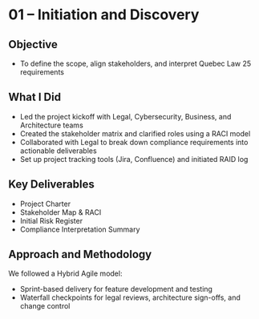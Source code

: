 # 01 – Initiation and Discovery

## Objective
- To define the scope, align stakeholders, and interpret Quebec Law 25 requirements

## What I Did
- Led the project kickoff with Legal, Cybersecurity, Business, and Architecture teams
- Created the stakeholder matrix and clarified roles using a RACI model
- Collaborated with Legal to break down compliance requirements into actionable deliverables
- Set up project tracking tools (Jira, Confluence) and initiated RAID log

## Key Deliverables
- Project Charter
- Stakeholder Map & RACI
- Initial Risk Register
- Compliance Interpretation Summary

## Approach and Methodology 

We followed a Hybrid Agile model:

- Sprint-based delivery for feature development and testing
- Waterfall checkpoints for legal reviews, architecture sign-offs, and change control
